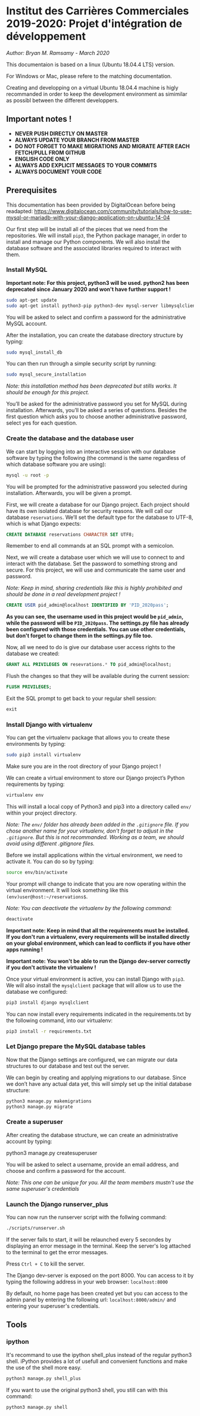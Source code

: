 # Institut des Carrières Commerciales 2019-2020: Projet d'intégration de développement
*Author: Bryan M. Ramsamy - March 2020*

This documentaion is based on a linux (Ubuntu 18.04.4 LTS) version.

For Windows or Mac, please refere to the matching documentation.

Creating and developping on a virtual Ubuntu 18.04.4 machine is higly recommanded in order to keep the development environment as simimilar as possibl between the different developpers.

## Important notes !

- **NEVER PUSH DIRECTLY ON MASTER**
- **ALWAYS UPDATE YOUR BRANCH FROM MASTER**
- **DO NOT FORGET TO MAKE MIGRATIONS AND MIGRATE AFTER EACH FETCH/PULL FROM GITHUB**
- **ENGLISH CODE ONLY**
- **ALWAYS ADD EXPLICIT MESSAGES TO YOUR COMMITS**
- **ALWAYS DOCUMENT YOUR CODE**

## Prerequisites

This documentation has been provided by DigitalOcean before being readapted: https://www.digitalocean.com/community/tutorials/how-to-use-mysql-or-mariadb-with-your-django-application-on-ubuntu-14-04

Our first step will be install all of the pieces that we need from the repositories. We will install `pip3`, the Python package manager, in order to install and manage our Python components. We will also install the database software and the associated libraries required to interact with them.


### Install MySQL

**Important note: For this project, python3 will be used. python2 has been deprecated since January 2020 and won't have further support !**

```bash
sudo apt-get update
sudo apt-get install python3-pip python3-dev mysql-server libmysqlclient-dev
```

You will be asked to select and confirm a password for the administrative MySQL account.

After the installation, you can create the database directory structure by typing:

```bash
sudo mysql_install_db
```

You can then run through a simple security script by running:

```bash
sudo mysql_secure_installation
```

*Note: this installation method has been deprecated but stills works. It should be enough for this project.*

You’ll be asked for the administrative password you set for MySQL during installation. Afterwards, you’ll be asked a series of questions. Besides the first question which asks you to choose another administrative password, select yes for each question.

### Create the database and the database user

We can start by logging into an interactive session with our database software by typing the following (the command is the same regardless of which database software you are using):

```bash
mysql -u root -p
```

You will be prompted for the administrative password you selected during installation. Afterwards, you will be given a prompt.

First, we will create a database for our Django project. Each project should have its own isolated database for security reasons. We will call our database `reservations`. We’ll set the default type for the database to UTF-8, which is what Django expects:

```sql
CREATE DATABASE reservations CHARACTER SET UTF8;
```

Remember to end all commands at an SQL prompt with a semicolon.

Next, we will create a database user which we will use to connect to and interact with the database. Set the password to something strong and secure. For this project, we will use and communicate the same user and password.

*Note: Keep in mind, sharing credentials like this is highly prohibited and should be done in a real development project !*

```sql
CREATE USER pid_admin@localhost IDENTIFIED BY 'PID_2020pass';
```

**As you can see, the username used in this project would be `pid_admin`, while the password will be `PID_2020pass`. The settings.py file has already been configured with those credentials. You can use other credentials, but don't forget to change them in the settings.py file too.**

Now, all we need to do is give our database user access rights to the database we created:

```sql
GRANT ALL PRIVILEGES ON resevrations.* TO pid_admin@localhost;
```

Flush the changes so that they will be available during the current session:

```sql
FLUSH PRIVILEGES;
```

Exit the SQL prompt to get back to your regular shell session:

```sql
exit
```

### Install Django with virtualenv

You can get the virtualenv package that allows you to create these environments by typing:

```bash
sudo pip3 install virtualenv
```

Make sure you are in the root directory of your Django project !

We can create a virtual environment to store our Django project’s Python requirements by typing:

```bash
virtualenv env
```

This will install a local copy of Python3 and pip3 into a directory called `env/` within your project directory.

*Note: The `env/` folder has already been added in the `.gitignore` file. If you chose another name for your virtualenv, don't forget to adjust in the `.gitignore`. But this is not recommanded. Working as a team, we should avoid using different .gitignore files.*

Before we install applications within the virtual environment, we need to activate it. You can do so by typing:

```bash
source env/bin/activate
```

Your prompt will change to indicate that you are now operating within the virtual environment. It will look something like this `(env)user@host:~/reservations$`.

*Note: You can deactivate the virtualenv by the following command:* 
```bash
deactivate
```

**Important note: Keep in mind that all the requirements must be installed. If you don't run a virtualenv, every requirements will be installed directly on your global environment, which can lead to conflicts if you have other apps running !**

**Important note: You won't be able to run the Django dev-server correctly if you don't activate the virtualenv !**

Once your virtual environment is active, you can install Django with `pip3`. We will also install the `mysqlclient` package that will allow us to use the database we configured:

```bash
pip3 install django mysqlclient
```

You can now install every requirements indicated in the requirements.txt by the following command, into our virtualenv:

```bash
pip3 install -r requirements.txt
```

### Let Django prepare the MySQL database tables

Now that the Django settings are configured, we can migrate our data structures to our database and test out the server.

We can begin by creating and applying migrations to our database. Since we don’t have any actual data yet, this will simply set up the initial database structure:

```bash
python3 manage.py makemigrations
python3 manage.py migrate
```

### Create a superuser

After creating the database structure, we can create an administrative account by typing:

python3 manage.py createsuperuser

You will be asked to select a username, provide an email address, and choose and confirm a password for the account.

*Note: This one can be unique for you. All the team members mustn't use the same superuser's credentials*

### Launch the Django runserver_plus

You can now run the runserver script with the follwing command:

```bash
./scripts/runserver.sh
```

If the server fails to start, it will be relaunched every 5 secondes by displaying an error message in the terminal. Keep the server's log attached to the terminal to get the error messages.

Press `Ctrl + C` to kill the server.

The Django dev-server is exposed on the port 8000.
You can access to it by typing the following address in your web browser: `localhost:8000`

By default, no home page has been created yet but you can access to the admin panel by entering the following url: `localhost:8000/admin/` and entering your superuser's credentials.

## Tools

### ipython

It's recommand to use the ipython shell_plus instead of the regular python3 shell. iPython provides a lot of usefull and convenient functions and make the use of the shell more easy.

```bash
python3 manage.py shell_plus
```

If you want to use the original python3 shell, you still can with this command:

```bash
python3 manage.py shell
```